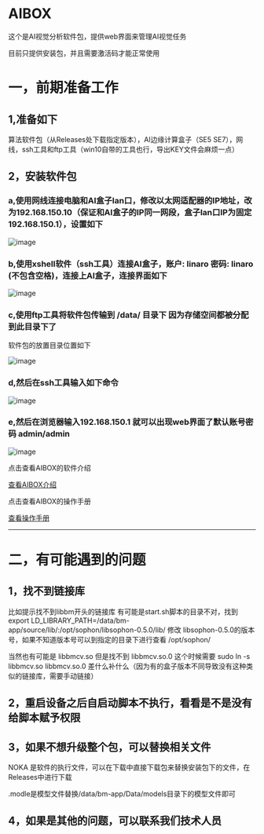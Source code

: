# AIBOX
这个是AI视觉分析软件包，提供web界面来管理AI视觉任务

目前只提供安装包，并且需要激活码才能正常使用

# 一，前期准备工作
## 1,准备如下

算法软件包（从Releases处下载指定版本），AI边缘计算盒子（SE5 SE7），网线，ssh工具和ftp工具（win10自带的工具也行，导出KEY文件会麻烦一点）

## 2，安装软件包


### a,使用网线连接电脑和AI盒子lan口，修改以太网适配器的IP地址，改为192.168.150.10（保证和AI盒子的IP同一网段，盒子lan口IP为固定192.168.150.1），设置如下
![image](./img/networkset.png)


### b,使用xshell软件（ssh工具）连接AI盒子，账户:  linaro  密码:  linaro (不包含空格)，连接上AI盒子，连接界面如下

![image](./img/commandssh.png)



### c,使用ftp工具将软件包传输到  /data/ 目录下 因为存储空间都被分配到此目录下了

软件包的放置目录位置如下

![image](./img//filedirectory.png)




### d,然后在ssh工具输入如下命令

![image](./img/command.png)




### e,然后在浏览器输入192.168.150.1 就可以出现web界面了默认账号密码 admin/admin

![image](./img/web.png)




点击查看AIBOX的软件介绍

[查看AIBOX介绍](./file/「通用V2」自训练AIBOX一体机-V2.2.pdf)



点击查看AIBOX的操作手册

[查看操作手册](./file/一体机web端操作手册-V1.11.pdf)



---

# 二，有可能遇到的问题

## 1，找不到链接库

比如提示找不到libbm开头的链接库 有可能是start.sh脚本的目录不对，找到  export LD_LIBRARY_PATH=/data/bm-app/source/lib/:/opt/sophon/libsophon-0.5.0/lib/  修改
libsophon-0.5.0的版本号，如果不知道版本号可以到指定的目录下进行查看 /opt/sophon/

当然也有可能是 libbmcv.so 但是找不到 libbmcv.so.0  这个时候需要 sudo ln -s libbmcv.so  libbmcv.so.0 差什么补什么（因为有的盒子版本不同导致没有这种类似的链接库，需要手动链接）


## 2，重启设备之后自启动脚本不执行，看看是不是没有给脚本赋予权限


## 3，如果不想升级整个包，可以替换相关文件  

NOKA 是软件的执行文件，可以在下载中直接下载包来替换安装包下的文件，在Releases中进行下载

.modle是模型文件替换/data/bm-app/Data/models目录下的模型文件即可

## 4，如果是其他的问题，可以联系我们技术人员
